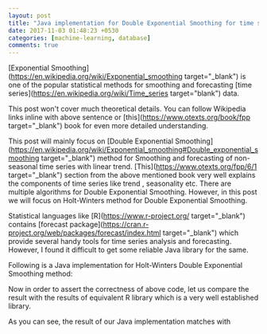 ```yaml
---
layout: post
title: "Java implementation for Double Exponential Smoothing for time series with linear trend"
date: 2017-11-03 01:48:23 +0530
categories: [machine-learning, database]
comments: true
---
```


[Exponential Smoothing](https://en.wikipedia.org/wiki/Exponential_smoothing target="_blank") is one of the popular statistical methods for smoothing and forecasting [time series](https://en.wikipedia.org/wiki/Time_series target="blank") data.

This post won't cover much theoretical details. You can follow Wikipedia links
inline with above sentence or [this](https://www.otexts.org/book/fpp target="_blank") book for even more detailed understanding.

This post will mainly focus on [Double Exponential Smoothing](https://en.wikipedia.org/wiki/Exponential_smoothing#Double_exponential_smoothing target="_blank") method for Smoothing and forecasting of non-seasonal time series with linear trend. [This](https://www.otexts.org/fpp/6/1 target="_blank") section from the above mentioned book very well explains the components of time series like trend , seasonality etc. There are multiple
algorithms for Double Exponential Smoothing. However, in this post we will
focus on Holt-Winters method for Double Exponential Smoothing.

Statistical languages like [R](https://www.r-project.org/ target="_blank") contains
[forecast package](https://cran.r-project.org/web/packages/forecast/index.html target="_blank")
which provide several handy tools for time series analysis and forecasting.
However, I found it difficult to get some reliable Java library for the same.

Following is a Java implementation for Holt-Winters Double Exponential Smoothing
method:


Now in order to assert the correctness of above code, let us compare the result
with the results of equivalent R library which is a very well established library.


As you can see, the result of our Java implementation matches with
